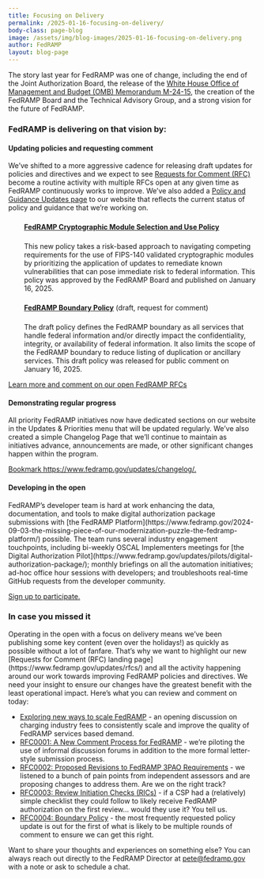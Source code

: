 ```yaml
---
title: Focusing on Delivery 
permalink: /2025-01-16-focusing-on-delivery/
body-class: page-blog
image: /assets/img/blog-images/2025-01-16-focusing-on-delivery.png
author: FedRAMP
layout: blog-page
---
```


The story last year for FedRAMP was one of change, including the end of the Joint Authorization Board, the release of the [White House Office of Management and Budget (OMB) Memorandum M-24-15](https://www.fedramp.gov/2024-07-26-the-next-phase-of-fedramp/), the creation of the FedRAMP Board and the Technical Advisory Group, and a strong vision for the future of FedRAMP.

<h3>FedRAMP is delivering on that vision by:</h3>

<h4>Updating policies and requesting comment</h4> 

We’ve shifted to a more aggressive cadence for releasing draft updates for policies and directives and we expect to see [Requests for Comment (RFC)](https://www.fedramp.gov/rfcs) become a routine activity with multiple RFCs open at any given time as FedRAMP continuously works to improve. We’ve also added a [Policy and Guidance Updates page](https://www.fedramp.gov/updates/policy-and-guidance/) to our website that reflects the current status of policy and guidance that we’re working on.

<p style="margin-top: 22px; margin-bottom: 0rem; padding-left:32px;">
<b><a href="https://www.fedramp.gov/updates/docs/cryptographic-module/" target="_blank" rel="noopener noreferrer">FedRAMP Cryptographic Module Selection and Use Policy</a></b></p>
<p style="margin-top: 22px; margin-bottom: 0rem; padding-left:32px;">This new policy takes a risk-based approach to navigating competing requirements for the use of FIPS-140 validated cryptographic modules by prioritizing the application of updates to remediate known vulnerabilities that can pose immediate risk to federal information. This policy was approved by the FedRAMP Board and published on January 16, 2025.</p>

<p style="margin-top: 22px; margin-bottom: 0rem; padding-left:32px;">
<b><a href="https://www.fedramp.gov/updates/rfcs/0004" target="_blank" rel="noopener noreferrer">FedRAMP Boundary Policy</a></b> (draft, request for comment)</p>
<p style="margin-top: 22px; margin-bottom: 0rem; padding-left:32px;">The draft policy defines the FedRAMP boundary as all services that handle federal information and/or directly impact the confidentiality, integrity, or availability of federal information. It also limits the scope of the FedRAMP boundary to reduce listing of duplication or ancillary services. This draft policy was released for public comment on January 16, 2025.</p> 

<p><a class="auth-resources-download1"  href="https://www.fedramp.gov/updates/rfcs/" target="_blank">Learn more and comment on our open FedRAMP RFCs</a></p>

<h4>Demonstrating regular progress</h4> All priority FedRAMP initiatives now have dedicated sections on our website in the Updates & Priorities menu that will be updated regularly. We’ve also created a simple Changelog Page that we’ll continue to maintain as initiatives advance, announcements are made, or other significant changes happen within the program. 

<p><a class="auth-resources-download1"  href="https://www.fedramp.gov/updates/changelog/" target="_blank">Bookmark https://www.fedramp.gov/updates/changelog/.</a></p>

<h4>Developing in the open</h4> FedRAMP’s developer team is hard at work enhancing the data, documentation, and tools to make digital authorization package submissions with [the FedRAMP Platform](https://www.fedramp.gov/2024-09-03-the-missing-piece-of-our-modernization-puzzle-the-fedramp-platform/) possible. The team runs several industry engagement touchpoints, including bi-weekly OSCAL Implementers meetings for [the Digital Authorization Pilot](https://www.fedramp.gov/updates/pilots/digital-authorization-package/); monthly briefings on all the automation initiatives; ad-hoc office hour sessions with developers; and troubleshoots real-time GitHub requests from the developer community.

<p><a class="auth-resources-download1"  href="https://www.fedramp.gov/updates/pilots/digital-authorization-package/" target="_blank">Sign up to participate.</a></p>

<h3>In case you missed it</h3>
Operating in the open with a focus on delivery means we’ve been publishing some key content (even over the holidays!) as quickly as possible without a lot of fanfare. That’s why we want to highlight our new [Requests for Comment (RFC) landing page](https://www.fedramp.gov/updates/rfcs/) and all the activity happening around our work towards improving FedRAMP policies and directives. We need your insight to ensure our changes have the greatest benefit with the least operational impact. Here’s what you can review and comment on today:

- [Exploring new ways to scale FedRAMP](https://www.fedramp.gov/2024-12-20-exploring-new-ways-to-scale-fedramp/) - an opening discussion on charging industry fees to consistently scale and improve the quality of FedRAMP services based demand.
- [RFC0001: A New Comment Process for FedRAMP](https://www.fedramp.gov/updates/rfcs/0001/) - we’re piloting the use of informal discussion forums in addition to the more formal letter-style submission process.
- [RFC0002: Proposed Revisions to FedRAMP 3PAO Requirements](https://www.fedramp.gov/updates/rfcs/0002/) - we listened to a bunch of pain points from independent assessors and are proposing changes to address them. Are we on the right track?
- [RFC0003: Review Initiation Checks (RICs)](https://www.fedramp.gov/updates/rfcs/0003/) - if a CSP had a (relatively) simple checklist they could follow to likely receive FedRAMP authorization on the first review… would they use it? You tell us.
- [RFC0004: Boundary Policy](https://www.fedramp.gov/updates/rfcs/0004) - the most frequently requested policy update is out for the first of what is likely to be multiple rounds of comment to ensure we can get this right.

Want to share your thoughts and experiences on something else? You can always reach out directly to the FedRAMP Director at [pete@fedramp.gov](mailto:pete@fedramp.gov) with a note or ask to schedule a chat.
